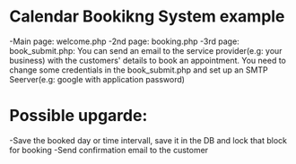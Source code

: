 # Calendar Bookikng System example
-Main page: welcome.php
-2nd page: booking.php
-3rd page: book_submit.php:
You can send an email to the service provider(e.g: your business)
with the customers' details to book an appointment.
You need to change some credentials in the book_submit.php
and set up an SMTP Seerver(e.g: google with application password)

# Possible upgarde: 
-Save the booked day or time intervall,
save it in the DB and lock that block for booking
-Send confirmation email to the customer

